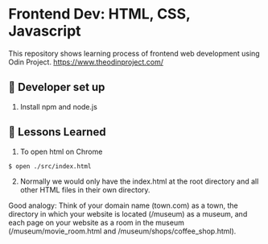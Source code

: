 # Frontend Dev: HTML, CSS, Javascript

This repository shows learning process of frontend web development using Odin Project.
https://www.theodinproject.com/


## :wrench: Developer set up
1. Install npm and node.js


## :eyes: Lessons Learned 
1. To open html on Chrome
```bash
$ open ./src/index.html
```

2. Normally we would only have the index.html at the root directory and all other HTML files in their own directory.

Good analogy: 
    Think of your domain name (town.com) as a town, the directory in which your website is located (/museum) as a museum, and each page on your website as a room in the museum (/museum/movie_room.html and /museum/shops/coffee_shop.html).